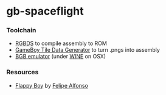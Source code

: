 # gb-spaceflight

### Toolchain
- [RGBDS](https://rednex.github.io/) to compile assembly to ROM
- [GameBoy Tile Data Generator](http://www.chrisantonellis.com/gameboy/gbtdg/) to turn .pngs into assembly
- [BGB emulator](http://bgb.bircd.org/) (under [WINE](https://www.winehq.org/) on OSX)

### Resources
- [Flappy Boy](https://github.com/bitnenfer/flappy-boy-asm) by [Felipe Alfonso](https://github.com/bitnenfer)
